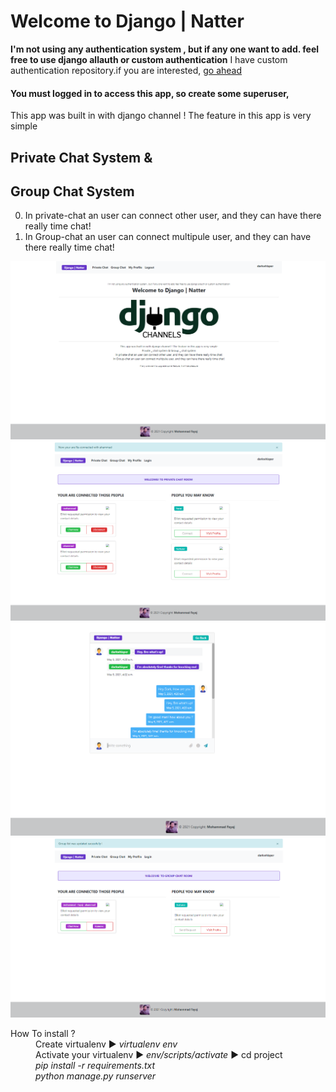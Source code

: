 # Welcome to Django | Natter
**I'm not using any authentication system , but if any one want to add. feel free to use django allauth or custom authentication**
I have custom authentication repository.if you are interested, [go ahead](https://github.com/mohammadfayaj/Django-authentication)
#### You must logged in to access this app, so create some superuser, 

This app was built in with django channel !
The feature in this app is very simple
## Private Chat System & 
## Group Chat System
0. In private-chat an user can connect other user, and they can have there really time chat!
1. In Group-chat an user can connect multipule user, and they can have there really time chat!

![Optional Text](https://github.com/mohammadfayaj/Django-Natter/blob/main/Django_natter_img/Screenshot%20(50).png)
![Optional Text](https://github.com/mohammadfayaj/Django-Natter/blob/main/Django_natter_img/Screenshot%20(51).png)
![Optional Text](https://github.com/mohammadfayaj/Django-Natter/blob/main/Django_natter_img/Screenshot%20(53).png)
![Optional Text](https://github.com/mohammadfayaj/Django-Natter/blob/main/Django_natter_img/Screenshot%20(52).png)


<dl>
  <dt>How To install ?</dt>
  <dd>Create virtualenv  ▶️ <em> virtualenv env</em></dd>
  <dd>Activate your virtualenv ▶️ <em>env/scripts/activate</em> ▶️ cd project</dd>
  <dd><em>pip install -r requirements.txt</em></dd>
  <dd><em>python manage.py runserver</em></dd>
</dl

